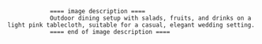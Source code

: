 
                ==== image description ====
                Outdoor dining setup with salads, fruits, and drinks on a light pink tablecloth, suitable for a casual, elegant wedding setting.
                ==== end of image description ====
                